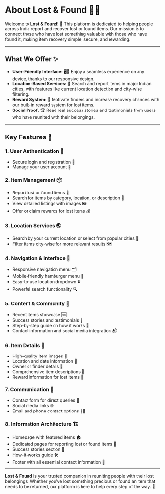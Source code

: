# About Lost & Found 🕵️‍♂️

Welcome to **Lost & Found**! 🧳 This platform is dedicated to helping people across India report and recover lost or found items. Our mission is to connect those who have lost something valuable with those who have found it, making item recovery simple, secure, and rewarding.

---

## What We Offer ✨

- **User-Friendly Interface:** 🖥️📱 Enjoy a seamless experience on any device, thanks to our responsive design.
- **Location-Based Services:** 📍 Search and report items in major Indian cities, with features like current location detection and city-wise filtering.
- **Reward System:** 🎁 Motivate finders and increase recovery chances with our built-in reward system for lost items.
- **Social Proof:** 🏆 Read real success stories and testimonials from users who have reunited with their belongings.

---

## Key Features 🔑

### 1. User Authentication 🔐
- Secure login and registration 📝
- Manage your user account 👤

### 2. Item Management 📦
- Report lost or found items 📝
- Search for items by category, location, or description 🔎
- View detailed listings with images 🖼️
- Offer or claim rewards for lost items 💰

### 3. Location Services 🌏
- Search by your current location or select from popular cities 📍
- Filter items city-wise for more relevant results 🗺️

### 4. Navigation & Interface 🧭
- Responsive navigation menu 🗂️
- Mobile-friendly hamburger menu 🍔
- Easy-to-use location dropdown ⬇️
- Powerful search functionality 🔍

### 5. Content & Community 🤝
- Recent items showcase 🆕
- Success stories and testimonials 🥇
- Step-by-step guide on how it works 📖
- Contact information and social media integration 📬

### 6. Item Details 📝
- High-quality item images 📸
- Location and date information 📅
- Owner or finder details 👥
- Comprehensive item descriptions 📝
- Reward information for lost items 🎁

### 7. Communication 📢
- Contact form for direct queries 📨
- Social media links 🌐
- Email and phone contact options 📧📞

### 8. Information Architecture 🏗️
- Homepage with featured items 🏠
- Dedicated pages for reporting lost or found items 📝
- Success stories section 🏅
- How-it-works guide 🛠️
- Footer with all essential contact information 📄

---

**Lost & Found** is your trusted companion in reuniting people with their lost belongings. Whether you’ve lost something precious or found an item that needs to be returned, our platform is here to help every step of the way. 🤗 